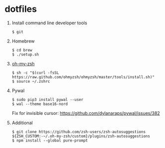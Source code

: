 # dotfiles

1. Install command line developer tools
    ```
    $ git
    ```
2. Homebrew
    ```
    $ cd brew
    $ ./setup.sh
    ```
3. [oh-my-zsh](https://ohmyz.sh/)
    ```
    $ sh -c "$(curl -fsSL https://raw.github.com/ohmyzsh/ohmyzsh/master/tools/install.sh)"
    $ source ~/.zshrc
    ```
4. Pywal
    ```
    $ sudo pip3 install pywal --user
    $ wal --theme base16-nord
    ```
    Fix for invisible cursor: https://github.com/dylanaraps/pywal/issues/382

5. Additional
    ```
    $ git clone https://github.com/zsh-users/zsh-autosuggestions ${ZSH_CUSTOM:-~/.oh-my-zsh/custom}/plugins/zsh-autosuggestions
    $ npm install --global pure-prompt
    ```

